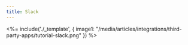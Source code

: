 ```yaml
---
title: Slack
---
```

<%= include('./_template', {
  image1: "/media/articles/integrations/third-party-apps/tutorial-slack.png"
}) %>
